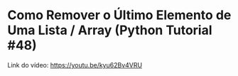 # Como Remover o Último Elemento de Uma Lista / Array (Python Tutorial #48)

Link do vídeo: https://youtu.be/kyu62Bv4VRU
